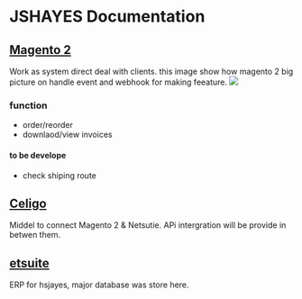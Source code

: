 # JSHAYES Documentation
## [Magento 2](/doc/magento)
Work as system direct deal with clients. 
this image show how magento 2 big picture on handle event and webhook for making feeature.
![](https://developer.adobe.com/commerce/extensibility/static/800f2edba94ad4aab9276f670f2001a2/751eb/starter-kit-diagram.webp)

### function
- order/reorder
- downlaod/view invoices

#### to be develope
- check shiping route

   
## [Celigo](/doc/celigo)
Middel to connect Magento 2 & Netsutie. APi intergration will be provide in betwen them.




## [etsuite](/doc/netsuite)
ERP for hsjayes, major database was store here.
   
